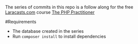 The series of commits in this repo is a follow along for the free [Laracasts.com](https://laracasts.com) course [The PHP Practitioner](https://laracasts.com/series/php-for-beginners)

#Requirements
- The database created in the series
- Run `composer install` to install dependencies